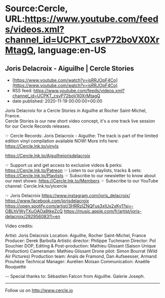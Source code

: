 # Source:Cercle, URL:https://www.youtube.com/feeds/videos.xml?channel_id=UCPKT_csvP72boVX0XrMtagQ, language:en-US

## Joris Delacroix - Aiguilhe | Cercle Stories
 - [https://www.youtube.com/watch?v=isRRJOpF4Co](https://www.youtube.com/watch?v=isRRJOpF4Co)
 - RSS feed: https://www.youtube.com/feeds/videos.xml?channel_id=UCPKT_csvP72boVX0XrMtagQ
 - date published: 2020-11-19 00:00:00+00:00

Joris Delacroix for a Cercle Stories in Aiguilhe at Rocher Saint-Michel, France.  
Cercle Stories is our new short video concept, it's a one track live session for our Cercle Records releases. 

☞ Cercle Records: 
Joris Delacroix - Aiguilhe: The track is part of the limited edition vinyl compilation available NOW! More info here: https://Cercle.lnk.to/vinyls

https://Cercle.lnk.to/Aiguilhejorisdelacroix

☞ Support us and get access to exclusive videos & perks: https://Cercle.lnk.to/Patreon
☞ Listen to our playlists, tracks & sets: https://Cercle.lnk.to/Playlists
☞ Subscribe to our newsletter to know about our next shows: https://Cercle.lnk.to/Members
☞ Subscribe to our YouTube channel: Cercle.lnk.to/ytcercle

☞ Joris Delacroix
https://www.instagram.com/joris_delacroix/
https://www.facebook.com/jorisdelacroix
https://open.spotify.com/artist/3HRRzIZNQFus3xlUx2xKy1?si=-OBLhVWyTXuOAOa8tkeZcQ
https://music.apple.com/fr/artist/joris-delacroix/292956083?l=en

Video credits:

Artist: Joris Delacroix
Location: Aiguilhe, Rocher Saint-Michel, France
Producer: Derek Barbolla
Artistic director: Philippe Tuchmann
Director: Pol Souchier
DOP, Editing & Post-production: Mathieu Glissant (Saison Unique Production)
Cameraman: Mathieu Glissant
Drone pilot: Simon Bourrat (Wild Air Pictures) 
Production team: Anaïs de Framond, Dan Aufseesser, Armand Prouhèze
Technical Manager: Aurélien Moisan
Communication: Anaëlle Rouquette


--
Special thanks to:
Sébastien Falcon from Aiguilhe. 
Galerie Joseph. 


______

Follow us on http://www.cercle.io

